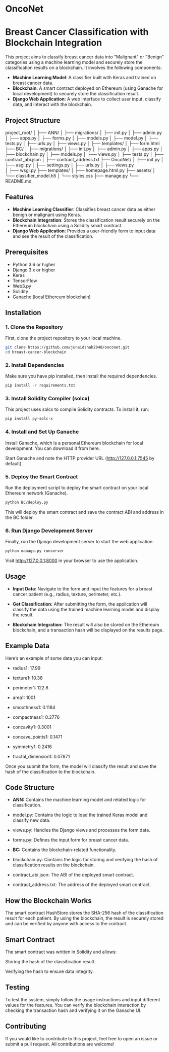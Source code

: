 # OncoNet

# Breast Cancer Classification with Blockchain Integration

This project aims to classify breast cancer data into "Malignant" or "Benign" categories using a machine learning model and securely store the classification results on a blockchain. It involves the following components:
- **Machine Learning Model**: A classifier built with Keras and trained on breast cancer data.
- **Blockchain**: A smart contract deployed on Ethereum (using Ganache for local development) to securely store the classification result.
- **Django Web Application**: A web interface to collect user input, classify data, and interact with the blockchain.

## Project Structure

project_root/ 
│ 
├── ANN/ 
│ ├── migrations/ 
│ ├── init.py 
│ ├── admin.py 
│ ├── apps.py 
│ ├── forms.py 
│ ├── models.py 
│ ├── model.py 
│ ├── tests.py 
│ ├── urls.py 
│ ├── views.py 
│ ├── templates/ 
│   ├── form.html 
├── BC/ 
│ ├── migrations/ 
│ ├── init.py 
│ ├── admin.py 
│ ├── apps.py 
│ ├── blockchain.py 
│ ├── models.py 
│ ├── views.py 
│ ├── tests.py 
│ ├── contract_abi.json 
│ ├── contract_address.txt 
├── OncoNet/ 
│ ├── init.py 
│ ├── asgi.py 
│ ├── settings.py 
│ ├── urls.py 
│ ├── views.py  
│ ├── wsgi.py 
├── templates/
│ ├── homepage.html.py 
├── assets/ 
│ └── classifier_model.h5 
│ └── styles.css 
├── manage.py 
└── README.md

## Features

- **Machine Learning Classifier**: Classifies breast cancer data as either benign or malignant using Keras.
- **Blockchain Integration**: Stores the classification result securely on the Ethereum blockchain using a Solidity smart contract.
- **Django Web Application**: Provides a user-friendly form to input data and see the result of the classification.

## Prerequisites

- Python 3.6 or higher
- Django 3.x or higher
- Keras
- TensorFlow
- Web3.py
- Solidity
- Ganache (local Ethereum blockchain)

## Installation

### 1. Clone the Repository

First, clone the project repository to your local machine.

```bash
git clone https://github.com/junaidshah2940/onconet.git
cd breast-cancer-blockchain
```

### 2. Install Dependencies

Make sure you have pip installed, then install the required dependencies.

```bash
pip install -r requirements.txt
```

### 3. Install Solidity Compiler (solcx)
This project uses solcx to compile Solidity contracts. To install it, run:

```bash
pip install py-solc-x
```

### 4. Install and Set Up Ganache
Install Ganache, which is a personal Ethereum blockchain for local development. You can download it from here.

Start Ganache and note the HTTP provider URL (http://127.0.0.1:7545 by default).

### 5. Deploy the Smart Contract
Run the deployment script to deploy the smart contract on your local Ethereum network (Ganache).

```bash
python BC/deploy.py
```

This will deploy the smart contract and save the contract ABI and address in the BC folder.

### 6. Run Django Development Server
Finally, run the Django development server to start the web application.

```bash
python manage.py runserver
```

Visit http://127.0.0.1:8000 in your browser to use the application.

## Usage
- **Input Data:** Navigate to the form and input the features for a breast cancer patient (e.g., radius, texture, perimeter, etc.).

- **Get Classification:** After submitting the form, the application will classify the data using the trained machine learning model and display the result.

- **Blockchain Integration:** The result will also be stored on the Ethereum blockchain, and a transaction hash will be displayed on the results page.

## Example Data
Here’s an example of some data you can input:

- radius1: 17.99

- texture1: 10.38

- perimeter1: 122.8

- area1: 1001

- smoothness1: 0.1184

- compactness1: 0.2776

- concavity1: 0.3001

- concave_points1: 0.1471

- symmetry1: 0.2416

- fractal_dimension1: 0.07871

Once you submit the form, the model will classify the result and save the hash of the classification to the blockchain.

## Code Structure
- **ANN:** Contains the machine learning model and related logic for classification.

- model.py: Contains the logic to load the trained Keras model and classify new data.

- views.py: Handles the Django views and processes the form data.

- forms.py: Defines the input form for breast cancer data.

- **BC:** Contains the blockchain-related functionality.

- blockchain.py: Contains the logic for storing and verifying the hash of classification results on the blockchain.

- contract_abi.json: The ABI of the deployed smart contract.

- contract_address.txt: The address of the deployed smart contract.

## How the Blockchain Works
The smart contract HashStore stores the SHA-256 hash of the classification result for each patient. By using the blockchain, the result is securely stored and can be verified by anyone with access to the contract.

## Smart Contract
The smart contract was written in Solidity and allows:

Storing the hash of the classification result.

Verifying the hash to ensure data integrity.

## Testing
To test the system, simply follow the usage instructions and input different values for the features. You can verify the blockchain interaction by checking the transaction hash and verifying it on the Ganache UI.

## Contributing
If you would like to contribute to this project, feel free to open an issue or submit a pull request. All contributions are welcome!



